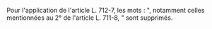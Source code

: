 Pour l'application de l'article L. 712-7, les mots : ", notamment celles mentionnées au 2° de l'article L. 711-8, " sont supprimés.

